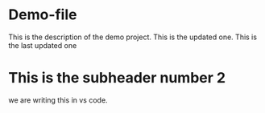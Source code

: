 # Demo-file
This is the description of the demo project.
This is the updated one.
This is the last updated one
# This is the subheader number 2
we are writing this in vs code.
